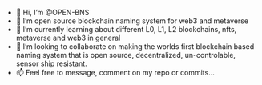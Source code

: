 - 👋 Hi, I’m @OPEN-BNS
- 👀 I’m open source blockchain naming system for web3 and metaverse
- 🌱 I’m currently learning about different L0, L1, L2 blockchains, nfts, metaverse and web3 in general
- 💞️ I’m looking to collaborate on making the worlds first blockchain based naming system that is open source, decentralized, un-controlable, sensor ship resistant.
- 📫 Feel free to message, comment on my repo or commits...
